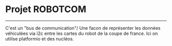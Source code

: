 # Projet ROBOTCOM

---

C'est un "bus de communication"/ Une facon de représenter les données véhiculées via i2c entre les cartes du robot de la coupe de france.
Ici on utilise platformio et des nucléos.
